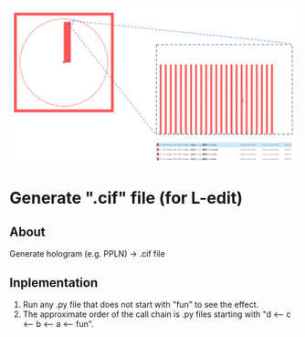 ![fig](https://raw.githubusercontent.com/ChenZhu-Xie/generate.cif/master/img/cover1.png)

# Generate ".cif" file (for L-edit)

<!-- ## Description -->
## About
Generate hologram (e.g. PPLN) → .cif file

## Inplementation
1. Run any .py file that does not start with "fun" to see the effect.
2. The approximate order of the call chain is .py files starting with "d <-- c <-- b <-- a <-- fun".

<!-- ## Software Architecture
Software architecture description

## Installation

1.  xxxx
2.  xxxx
3.  xxxx

## Instructions

1.  xxxx
2.  xxxx
3.  xxxx

## Contribution

1.  Fork the repository
2.  Create Feat_xxx branch
3.  Commit your code
4.  Create Pull Request


## Gitee Feature

1.  You can use Readme\_XXX.md to support different languages, such as Readme\_en.md, Readme\_zh.md
2.  Gitee blog [blog.gitee.com](https://blog.gitee.com)
3.  Explore open source project [https://gitee.com/explore](https://gitee.com/explore)
4.  The most valuable open source project [GVP](https://gitee.com/gvp)
5.  The manual of Gitee [https://gitee.com/help](https://gitee.com/help)
6.  The most popular members  [https://gitee.com/gitee-stars/](https://gitee.com/gitee-stars/) -->
